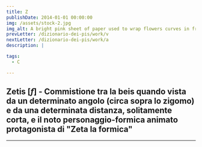 ```yaml
---
title: Z
publishDate: 2014-01-01 00:00:00
img: /assets/stock-2.jpg
img_alt: A bright pink sheet of paper used to wrap flowers curves in front of rich blue background
prevLetter: /dizionario-dei-pis/work/v
nextLetter: /dizionario-dei-pis/work/a
description: |

tags:
  - C

---
```


**Zetis** [*f*] - Commistione tra la beis quando vista da un determinato angolo (circa sopra lo zigomo) e da una determinata distanza, solitamente corta, e il noto personaggio-formica animato protagonista di "Zeta la formica"
---
---